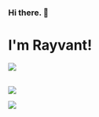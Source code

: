 ### Hi there. 👋

# I'm Rayvant!

<a href=https://github.com/TesseractCoding/NeoAlgo>
   <img src=https://img.shields.io/badge/NeoAlgo-Contributor-brightgreen>
</a>

<br/><img src = "https://github-readme-stats.vercel.app/api?username=rayvantsahni&count_private=true&show_icons=true&theme=flag-india">



![](https://komarev.com/ghpvc/?username=rayvantsahni)

<!--
**rayvantsahni/rayvantsahni** is a ✨ _special_ ✨ repository because its `README.md` (this file) appears on your GitHub profile.

Here are some ideas to get you started:

- 🔭 I’m currently working on ...
- 🌱 I’m currently learning ...
- 👯 I’m looking to collaborate on ...
- 🤔 I’m looking for help with ...
- 💬 Ask me about ...
- 📫 How to reach me: ...
- 😄 Pronouns: ...
- ⚡ Fun fact: ...
-->
